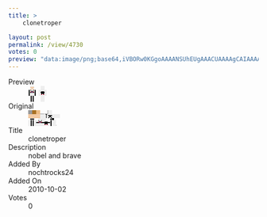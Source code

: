 ```yaml
---
title: >
    clonetroper

layout: post
permalink: /view/4730
votes: 0
preview: "data:image/png;base64,iVBORw0KGgoAAAANSUhEUgAAACUAAAAgCAIAAAAaMSbnAAAABnRSTlMA/wD/AP5AXyvrAAABF0lEQVRIie2Wyw2DMAyGTcUAhRnYAHUIRugCsALqBFmAA6zQATh0BjZAXHp36BUh6KElQB6A2kB74D/FjpNPNjaK0bYNdKK0BJks6yj1c1py/LDkIo0yR0aeyqNOZ128n+ZXO97bm6dDU6Mk+bGqKsurkccyeyWnHTniNVlUPQpWxtrxqkfRZJFGnklpads2ACDi5XoHAOL2252nj+FmUTVzqphRfoQQMVrq/Fim6ArDUCOAE98vcZJNmLOyBU3x2HaSxIwknpmAzTr5/AzIAMD3g8B3malRBiKy3puIW9ifYorctVv/P1fhIaKqWpJ5+EYtuABAhfVaPIo36Zpp6+9ncO+XYa+qelKlf3y/7Lydt/N23lp6ArX6elQe7TejAAAAAElFTkSuQmCC"
---
```

<dl class="side-by-side">
<dt>Preview</dt>
<dd>
    <img class="preview" src="data:image/png;base64,iVBORw0KGgoAAAANSUhEUgAAACUAAAAgCAIAAAAaMSbnAAAABnRSTlMA/wD/AP5AXyvrAAABF0lEQVRIie2Wyw2DMAyGTcUAhRnYAHUIRugCsALqBFmAA6zQATh0BjZAXHp36BUh6KElQB6A2kB74D/FjpNPNjaK0bYNdKK0BJks6yj1c1py/LDkIo0yR0aeyqNOZ128n+ZXO97bm6dDU6Mk+bGqKsurkccyeyWnHTniNVlUPQpWxtrxqkfRZJFGnklpads2ACDi5XoHAOL2252nj+FmUTVzqphRfoQQMVrq/Fim6ArDUCOAE98vcZJNmLOyBU3x2HaSxIwknpmAzTr5/AzIAMD3g8B3malRBiKy3puIW9ifYorctVv/P1fhIaKqWpJ5+EYtuABAhfVaPIo36Zpp6+9ncO+XYa+qelKlf3y/7Lydt/N23lp6ArX6elQe7TejAAAAAElFTkSuQmCC">
</dd>
<dt>Original</dt>
<dd>
    <img class="preview" src="data:image/png;base64,iVBORw0KGgoAAAANSUhEUgAAAEAAAAAgCAYAAACinX6EAAABEklEQVR42u2Y7QkDIQyG3aUjdCf/d4ZO4QCF7tANOkvxRxewpGA5PDGRxKsfEV7OE06T52LMnXHOhZLul1NRr8e1KMNosL73vijDbQpAASgABaAAFEA7ANj8mA3NAbyft9BSmAOJMz/VPMdRVwAihKOcHwLANipyUgArbYEW+WEYANJvfigAqdOSEAx2jnMllQNabYddXcAtPMQNQubPJEZ2wzLvXwFw7VMAXAem2wKU87Ym4Vhrv6KO1wKptedwANFZytjUAHJaBkAw553zMEb5DKZUe10ByBkeAUA39uFKyOCkj5/uAYDSCJBwvksAIvX4yFtAAQgCoK43HQBIkNtTIr2fHgA3YkqKv96XBYAFwAfhGosFcPGpLgAAAABJRU5ErkJggg==">
</dd>
<dt>Title</dt>
<dd>clonetroper</dd>
<dt>Description</dt>
<dd>nobel and brave</dd>
<dt>Added By</dt>
<dd>nochtrocks24</dd>
<dt>Added On</dt>
<dd>2010-10-02</dd>
<dt>Votes</dt>
<dd>0</dd>
</dl>
